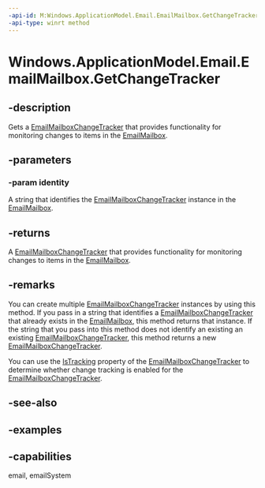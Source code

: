 ```yaml
---
-api-id: M:Windows.ApplicationModel.Email.EmailMailbox.GetChangeTracker(System.String)
-api-type: winrt method
---
```


<!-- Method syntax.
public EmailMailboxChangeTracker EmailMailbox.GetChangeTracker(String identity)
-->

# Windows.ApplicationModel.Email.EmailMailbox.GetChangeTracker

## -description
Gets a [EmailMailboxChangeTracker](emailmailboxchangetracker.md) that provides functionality for monitoring changes to items in the [EmailMailbox](emailmailbox.md).
## -parameters
### -param identity
A string that identifies the [EmailMailboxChangeTracker](emailmailboxchangetracker.md) instance in the [EmailMailbox](emailmailbox.md).
## -returns
A [EmailMailboxChangeTracker](emailmailboxchangetracker.md) that provides functionality for monitoring changes to items in the [EmailMailbox](emailmailbox.md).
## -remarks
You can create multiple [EmailMailboxChangeTracker](emailmailboxchangetracker.md) instances by using this method. If you pass in a string that identifies a [EmailMailboxChangeTracker](emailmailboxchangetracker.md) that already exists in the [EmailMailbox](emailmailbox.md), this method returns that instance. If the string that you pass into this method does not identify an existing an existing [EmailMailboxChangeTracker](emailmailboxchangetracker.md), this method returns a new [EmailMailboxChangeTracker](emailmailboxchangetracker.md).

You can use the [IsTracking](emailmailboxchangetracker_istracking.md) property of the [EmailMailboxChangeTracker](emailmailboxchangetracker.md) to determine whether change tracking is enabled for the [EmailMailboxChangeTracker](emailmailboxchangetracker.md).

## -see-also

## -examples

## -capabilities
email, emailSystem
